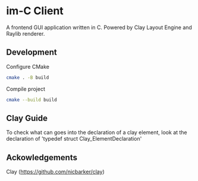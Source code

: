 # im-C Client
A frontend GUI application written in C. Powered by Clay Layout Engine and
Raylib renderer.

## Development

Configure CMake
``` bash
cmake . -B build
```

Compile project
``` bash
cmake --build build
```

## Clay Guide
To check what can goes into the declaration of a clay element, look at the declaration of 'typedef struct Clay_ElementDeclaration'

## Ackowledgements

Clay (https://github.com/nicbarker/clay)